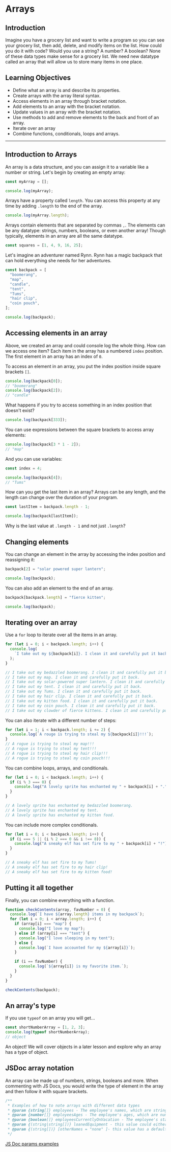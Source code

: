 # Arrays

## Introduction

Imagine you have a grocery list and want to write a program so you can see your grocery list, then add, delete, and modify items on the list. How could you do it with code? Would you use a string? A number? A boolean? None of these data types make sense for a grocery list. We need new datatype called an array that will allow us to store many items in one place.

## Learning Objectives

- Define what an array is and describe its properties.
- Create arrays with the array literal syntax.
- Access elements in an array through bracket notation.
- Add elements to an array with the bracket notation.
- Update values in an array with the bracket notation.
- Use methods to add and remove elements to the back and front of an array.
- Iterate over an array
- Combine functions, conditionals, loops and arrays.

<hr>

## Introduction to Arrays

An array is a data structure, and you can assign it to a variable like a number or string. Let's begin by creating an empty array:

```js
const myArray = [];

console.log(myArray);
```

Arrays have a property called `length`. You can access this property at any time by adding `.length` to the end of the array.

```js
console.log(myArray.length);
```

Arrays contain elements that are separated by commas `,`. The elements can be any datatype: strings, numbers, booleans, or even another array! Though typically, elements in an array are all the same datatype.

```js
const squares = [1, 4, 9, 16, 25];
```

Let's imagine an adventurer named Rynn. Rynn has a magic backpack that can hold everything she needs for her adventures.

```js
const backpack = [
  "boomerang",
  "map",
  "candle",
  "tent",
  "Tums",
  "hair clip",
  "coin pouch",
];

console.log(backpack);
```

## Accessing elements in an array

Above, we created an array and could console log the whole thing. How can we access one item? Each item in the array has a numbered `index` position. The first element in an array has an index of `0`.

To access an element in an array, you put the index position inside square brackets `[]`.

```js
console.log(backpack[0]);
// "boomerang"
console.log(backpack[2]);
// "candle"
```

What happens if you try to access something in an index position that doesn't exist?

```js
console.log(backpack[333]);
```

You can use expressions between the square brackets to access array elements:

```js
console.log(backpack[3 * 1 - 2]);
// "map"
```

And you can use variables:

```js
const index = 4;

console.log(backpack[4]);
// "Tums"
```

How can you get the last item in an array? Arrays can be any length, and the length can change over the duration of your program.

```js
const lastItem = backpack.length - 1;

console.log(backpack[lastItem]);
```

Why is the last value at `.length - 1` and not just `.length`?

## Changing elements

You can change an element in the array by accessing the index position and reassigning it:

```js
backpack[2] = "solar powered super lantern";

console.log(backpack);
```

You can also add an element to the end of an array.

```js
backpack[backpack.length] = "fierce kitten";

console.log(backpack);
```

## Iterating over an array

Use a `for` loop to iterate over all the items in an array.

```js
for (let i = 0; i < backpack.length; i++) {
  console.log(
    `I take out my ${backpack[i]}. I clean it and carefully put it back.`
  );
}

// I take out my bedazzled boomerang. I clean it and carefully put it back.
// I take out my map. I clean it and carefully put it back.
// I take out my solar-powered super lantern. I clean it and carefully put it back.
// I take out my tent. I clean it and carefully put it back.
// I take out my Tums. I clean it and carefully put it back.
// I take out my hair clip. I clean it and carefully put it back.
// I take out my kitten food. I clean it and carefully put it back.
// I take out my coin pouch. I clean it and carefully put it back.
// I take out my clowder of fierce kittens. I clean it and carefully put it back.
```

You can also iterate with a different number of steps:

```js
for (let i = 1; i < backpack.length; i += 2) {
  console.log(`A rouge is trying to steal my ${backpack[i]}!!!`);
}
// A rogue is trying to steal my map!!!
// A rogue is trying to steal my tent!!!
// A rogue is trying to steal my hair clip!!!
// A rogue is trying to steal my coin pouch!!!
```

You can combine loops, arrays, and conditionals.

```js
for (let i = 0; i < backpack.length; i++) {
  if (i % 3 === 0) {
    console.log("A lovely sprite has enchanted my " + backpack[i] + ".");
  }
}

// A lovely sprite has enchanted my bedazzled boomerang.
// A lovely sprite has enchanted my tent.
// A lovely sprite has enchanted my kitten food.
```

You can include more complex conditionals.

```js
for (let i = 0; i < backpack.length; i++) {
  if (i === 5 || (i % 2 === 0 && i !== 8)) {
    console.log("A sneaky elf has set fire to my " + backpack[i] + "!");
  }
}

// A sneaky elf has set fire to my Tums!
// A sneaky elf has set fire to my hair clip!
// A sneaky elf has set fire to my kitten food!
```

## Putting it all together

Finally, you can combine everything with a function.

```js
function checkContents(array, favNumber = 0) {
  console.log(`I have ${array.length} items in my backpack`);
  for (let i = 0; i < array.length; i++) {
    if (array[i] === "map") {
      console.log("I love my map");
    } else if (array[i] === "tent") {
      console.log("I love sleeping in my tent");
    } else {
      console.log(`I have accounted for my ${array[i]}`);
    }

    if (i == favNumber) {
      console.log(`${array[i]} is my favorite item.`);
    }
  }
}

checkContents(backpack);
```

## An array's type

If you use `typeof` on an array you will get...

```js
const shortNumberArray = [1, 2, 3];
console.log(typeof shortNumberArray);
// object
```

An object! We will cover objects in a later lesson and explore why an array has a type of object.

## JSDoc array notation

An array can be made up of numbers, strings, booleans and more. When commenting with JS Docs, you would write the type of element in the array and then follow it with square brackets.

```js
/**
 * Examples of how to note arrays with different data types
 * @param {string[]} employees - The employee's names, which are strings
 * @param {number[]} employeesAges - The employee's ages, which are numbers
 * @param {boolean[]} employeesCurrentlyOnVacation - The employee's status (boolean), whether they are currently on vacation
 * @param {(string|string[])} loanedEquipment - this value could either be a string or an array of strings.
 * @param {(string[])} [otherNames = "none" ]- this value has a default value of none.
 */
```

[JS Doc params examples](https://jsdoc.app/tags-param.html)
